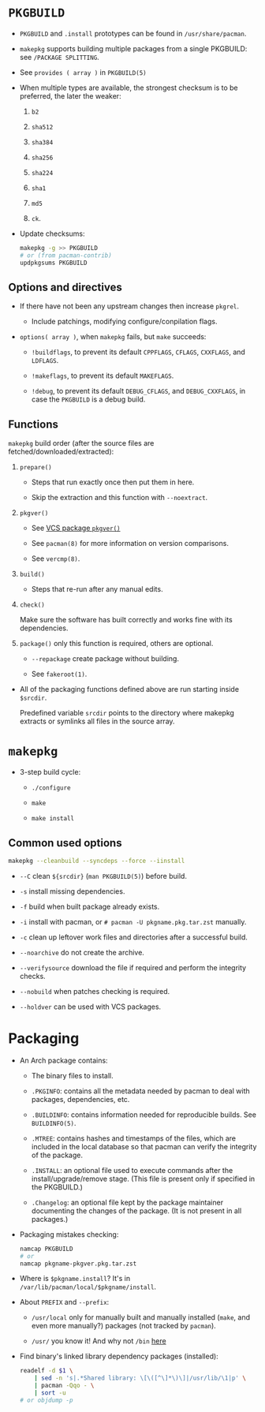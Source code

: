 # `PKGBUILD`

- `PKGBUILD` and `.install` prototypes can be found in
  `/usr/share/pacman`.

- `makepkg` supports building multiple packages from a single PKGBUILD:
  see `/PACKAGE SPLITTING`.

- See `provides ( array )` in `PKGBUILD(5)`

- When multiple types are available, the strongest checksum is to be
  preferred, the later the weaker:

  1. `b2`

  3. `sha512`

  4. `sha384`

  5. `sha256`

  6. `sha224`

  7. `sha1`

  8. `md5`

  9. `ck`.

- Update checksums:

  ```bash
  makepkg -g >> PKGBUILD
  # or (from pacman-contrib)
  updpkgsums PKGBUILD
  ```

## Options and directives

- If there have not been any upstream changes then increase `pkgrel`.

  + Include patchings, modifying configure/conpilation flags.

- `options( array )`, when `makepkg` fails, but `make` succeeds:

  + `!buildflags`, to prevent its default `CPPFLAGS`, `CFLAGS`,
    `CXXFLAGS`, and `LDFLAGS`.

  + `!makeflags`, to prevent its default `MAKEFLAGS`.

  + `!debug`, to prevent its default `DEBUG_CFLAGS`, and
    `DEBUG_CXXFLAGS`, in case the `PKGBUILD` is a debug build.

## Functions

`makepkg` build order (after the source files are
fetched/downloaded/extracted):

1. `prepare()`

   + Steps that run exactly once then put them in here.

   + Skip the extraction and this function with `--noextract`.

2. `pkgver()`

   + See [VCS package
     `pkgver()`](https://wiki.archlinux.org/title/VCS_package_guidelines#The_pkgver()_function)

   + See `pacman(8)` for more information on version comparisons.

   + See `vercmp(8)`.

3. `build()`

   + Steps that re-run after any manual edits.

4. `check()`

   Make sure the software has built correctly and works fine with its
   dependencies.

5. `package()` only this function is required, others are optional.

   + `--repackage` create package without building.

   + See `fakeroot(1)`.

- All of the packaging functions defined above are run starting inside
  `$srcdir`.

  Predefined variable `srcdir` points to the directory where makepkg
  extracts or symlinks all files in the source array.

# `makepkg`

- 3-step build cycle:

  + `./configure`

  + `make`

  + `make install`

## Common used options

```bash
makepkg --cleanbuild --syncdeps --force --iinstall
```

- `--C` clean `${srcdir}` (`man PKGBUILD(5)`) before build.

- `-s` install missing dependencies.

- `-f` build when built package already exists.

- `-i` install with pacman, or `# pacman -U pkgname.pkg.tar.zst`
  manually.

- `-c` clean up leftover work files and directories after a successful
  build.

- `--noarchive` do not create the archive.

- `--verifysource` download the file if required and perform the
  integrity checks.

- `--nobuild` when patches checking is required.

- `--holdver` can be used with VCS packages.

# Packaging

- An Arch package contains:

  + The binary files to install.

  + `.PKGINFO`: contains all the metadata needed by pacman to deal with
    packages, dependencies, etc.

  + `.BUILDINFO`: contains information needed for reproducible builds.
    See `BUILDINFO(5)`.

  + `.MTREE`: contains hashes and timestamps of the files, which are
    included in the local database so that pacman can verify the
    integrity of the package.

  + `.INSTALL`: an optional file used to execute commands after the
    install/upgrade/remove stage. (This file is present only if
    specified in the PKGBUILD.)

  + `.Changelog`: an optional file kept by the package maintainer
    documenting the changes of the package. (It is not present in all
    packages.)

- Packaging mistakes checking:

  ```bash
  namcap PKGBUILD
  # or
  namcap pkgname-pkgver.pkg.tar.zst
  ```
- Where is `$pkgname.install`? It's in
  `/var/lib/pacman/local/$pkgname/install`.

- About `PREFIX` and `--prefix`:

  + `/usr/local` only for manually built and manually installed (`make`,
    and even more manually?) packages (not tracked by `pacman`).

  + `/usr/` you know it! And why not `/bin`
    [here](https://www.freedesktop.org/wiki/Software/systemd/TheCaseForTheUsrMerge)

- Find binary's linked library dependency packages (installed):

  ```bash
  readelf -d $1 \
      | sed -n 's|.*Shared library: \[\([^\]*\)\]|/usr/lib/\1|p' \
      | pacman -Qqo - \
      | sort -u
  # or objdump -p
  ```

